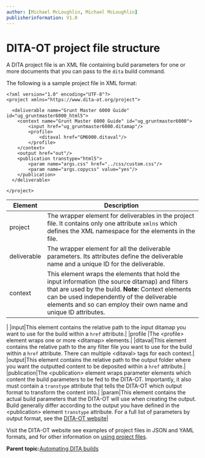 ```yaml
---
author: [Michael McLoughlin, Michael McLoughlin]
publisherinformation: V1.0
---
```


# DITA-OT project file structure

A DITA project file is an XML file containing build parameters for one or more documents that you can pass to the `dita` build command.

The following is a sample project file in XML format:

```language-xml
<?xml version="1.0" encoding="UTF-8"?>
<project xmlns="https://www.dita-ot.org/project">
  
  <deliverable name="Grunt Master 6000 Guide" id="ug_gruntmaster6000_html5"> 
    <context name="Grunt Master 6000 Guide" id="ug_gruntmaster6000">
        <input href="ug_gruntmaster6000.ditamap"/>
        <profile>
            <ditaval href="GM6000.ditaval"/>
        </profile>
    </context>
    <output href="out"/>
    <publication transtype="html5">
        <param name="args.css" href="../css/custom.css"/>
        <param name="args.copycss" value="yes"/>
    </publication>
  </deliverable>
  
</project>
```

|Element|Description|
|-------|-----------|
|project|The wrapper element for deliverables in the project file. It contains only one attribute `xmlns` which defines the XML namespace for the elements in the file.|
|deliverable|The wrapper element for all the deliverable parameters. Its attributes define the deliverable name and a unique ID for the deliverable.|
|context|This element wraps the elements that hold the input information \(the source ditamap\) and filters that are used by the build. **Note:** Context elements can be used independently of the deliverable elements and so can employ their own name and unique ID attributes.

|
|input|This element contains the relative path to the input ditamap you want to use for the build within a `href` attribute.|
|profile |The <profile\> element wraps one or more <ditamap\> elements.|
|ditaval|This element contains the relative path to the any filter file you want to use for the build within a `href` attribute. There can multiple <ditaval\> tags for each context.|
|output|This element contains the relative path to the output folder where you want the outputted content to be deposited within a `href` attribute.|
|publication|The <publication\> element wraps parameter elements which content the build parameters to be fed to the DITA-OT. Importantly, it also must contain a `transtype` attribute that tells the DITA-OT which output format to transform the content into.|
|param|This element contains the actual build parameters that the DITA-OT will use when creating the output. Build generally differ according to the output you have defined in the <publication\> element `transtype` attribute. For a full list of parameters by output format, see the [DITA-OT website](https://www.dita-ot.org/dev/parameters/parameters-pdf.html)|

Visit the DITA-OT website see examples of project files in JSON and YAML formats, and for other information on [using project files](https://www.dita-ot.org/dev/topics/using-project-files.html).

**Parent topic:**[Automating DITA builds](automating-builds.md)


